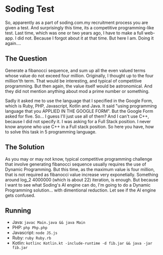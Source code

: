 Soding Test
===========

So, apparently as a part of soding.com.my recruitment process you are given a test. And surprisingly this time,
its a competitive programming-like test. Last time, which was one or two years ago, I have to make a full
web-app. I did not. Because I forgot about it at that time. But here I am. Doing it again....

The Question
------------

Generate a fibanocci sequence, and sum up all the even valued terms whose value do not exceed four million.
Originally, I thought up to the four million'th term. That would be interesting, and typical of competitive
programming. But then again, the value itself would be astronomical. And they did not mention anything
about mod a prime number or something.

Sadly it asked me to use the language that I specified in the Google Form, which is Ruby, PHP, Javascript,
Kotlin and Java. It said "using programming language that you APPLIED IN THE GOOGLE FORM". But the Google
Form asked for five. So... I guess I'll just use all of them? And I can't use C++, because I did not specify
it. I was asking for a Full Stack position. I never know anyone who use C++ in a Full stack position. So
here you have, how to solve this task in 5 programming language.

The Solution
------------

As you may or may not know, typical competitive programming challenge that involve generating fibanocci
sequence usually requires the use of Dynamic Programming. But this time, as the maximum value is four million,
that is not required as fibanocci value increase very exponetially. Something around log_2 4000000 (which is about 22) iteration,
 is enough. But because I want to see what Soding's AI engine can do, I'm going
to do a Dynamic Programming solution... with dimentional reduction. Let see if the AI engine gets confused.

Running
-------

- Java: `javac Main.java && java Main`
- PHP: `php Php.php`
- Javascript: `node JS.js`
- Ruby: `ruby Ruby.rb`
- Kotlin: `kotlinc Kotlin.kt -include-runtime -d fib.jar && java -jar fib.jar`
